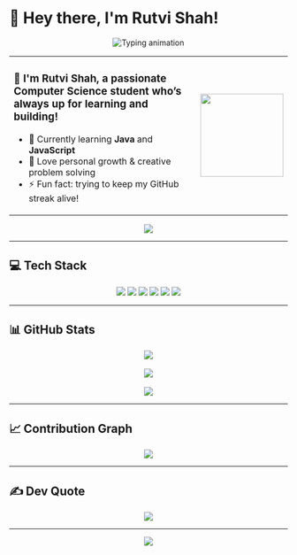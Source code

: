 # 🌸 Hey there, I'm Rutvi Shah!

<p align="center">
  <img src="https://readme-typing-svg.herokuapp.com?font=Fira+Code&size=24&duration=3000&pause=800&color=00FFFF&center=true&vCenter=true&width=600&lines=Welcome+to+my+GitHub+profile+💚;Breaking+code+%7C+Building+dreams+🚀" alt="Typing animation" />
</p>

<table>
  <tr>
    <td>
      <h3>💖 I'm Rutvi Shah, a passionate Computer Science student who’s always up for learning and building!</h3>
      <ul>
        <li>🔭 Currently learning <strong>Java</strong> and <strong>JavaScript</strong></li>
        <li>🌱 Love personal growth & creative problem solving</li>
        <li>⚡ Fun fact: trying to keep my GitHub streak alive!</li>
      </ul>
    </td>
    <td align="right">
      <img src="https://cdn-icons-png.flaticon.com/512/2721/2721320.png" width="150" />
    </td>
  </tr>
</table>

<p align="center">
  <img src="https://img.shields.io/badge/Made%20with%20💖%20by-RutviShah2-ff69b4?style=for-the-badge" />
</p>

---

## 💻 Tech Stack

<p align="center">
  <img src="https://img.shields.io/badge/C-111827?style=for-the-badge&logo=c&logoColor=white" />
  <img src="https://img.shields.io/badge/C++-111827?style=for-the-badge&logo=c%2B%2B&logoColor=white" />
  <img src="https://img.shields.io/badge/Java-111827?style=for-the-badge&logo=openjdk&logoColor=white" />
  <img src="https://img.shields.io/badge/HTML5-111827?style=for-the-badge&logo=html5&logoColor=white" />
  <img src="https://img.shields.io/badge/CSS3-111827?style=for-the-badge&logo=css3&logoColor=white" />
  <img src="https://img.shields.io/badge/JavaScript-111827?style=for-the-badge&logo=javascript&logoColor=white" />
</p>

---

## 📊 GitHub Stats

<p align="center">
  <img src="https://github-readme-stats.vercel.app/api?username=RutviShah2&theme=tokyonight&hide_border=true&show_icons=true" />
  <br><br>
  <img src="https://streak-stats.demolab.com?user=RutviShah2&theme=tokyonight&hide_border=true" />
  <br><br>
  <img src="https://github-readme-stats.vercel.app/api/top-langs/?username=RutviShah2&theme=tokyonight&hide_border=true&layout=compact" />
</p>

---

## 📈 Contribution Graph

<p align="center">
  <img src="https://github-readme-activity-graph.vercel.app/graph?username=RutviShah2&theme=tokyo-night&hide_border=true" />
</p>

---

## ✍ Dev Quote

<p align="center">
  <img src="https://quotes-github-readme.vercel.app/api?type=horizontal&theme=tokyonight" />
</p>

---

<p align="center">
  <img src="https://capsule-render.vercel.app/api?type=waving&color=0abde3&height=120&section=footer&text=Keep+glowing,+keep+growing!+🌸&fontColor=ffffff&fontAlign=40&fontAlignY=40" />
</p>
